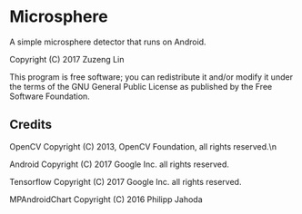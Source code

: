 Microsphere
===============

A simple microsphere detector that runs on Android.

Copyright (C) 2017 Zuzeng Lin

This program is free software; you can redistribute it and/or modify it under the terms of the GNU General Public License as published by the Free Software Foundation.

Credits
---------
OpenCV
Copyright (C) 2013, OpenCV Foundation, all rights reserved.\n

Android
Copyright (C) 2017 Google Inc. all rights reserved. 

Tensorflow
Copyright (C) 2017 Google Inc. all rights reserved. 

MPAndroidChart
Copyright (C) 2016 Philipp Jahoda